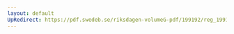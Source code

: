 ```yaml
---
layout: default
UpRedirect: https://pdf.swedeb.se/riksdagen-volumeG-pdf/199192/reg_199192/reg_199192_0688.pdf
---
```


